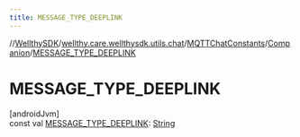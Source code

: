 ```yaml
---
title: MESSAGE_TYPE_DEEPLINK
---
```

//[WellthySDK](../../../../index.html)/[wellthy.care.wellthysdk.utils.chat](../../index.html)/[MQTTChatConstants](../index.html)/[Companion](index.html)/[MESSAGE_TYPE_DEEPLINK](-m-e-s-s-a-g-e_-t-y-p-e_-d-e-e-p-l-i-n-k.html)



# MESSAGE_TYPE_DEEPLINK



[androidJvm]\
const val [MESSAGE_TYPE_DEEPLINK](-m-e-s-s-a-g-e_-t-y-p-e_-d-e-e-p-l-i-n-k.html): [String](https://kotlinlang.org/api/latest/jvm/stdlib/kotlin/-string/index.html)




